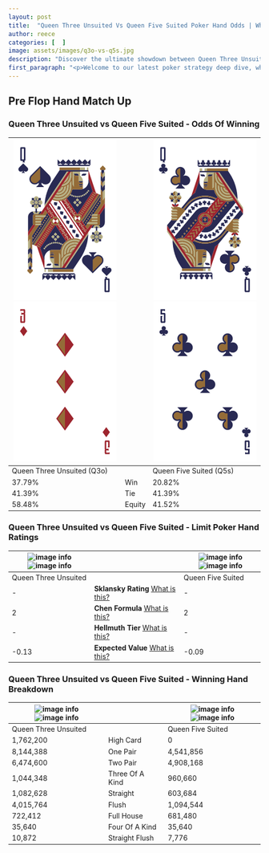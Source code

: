 ```yaml
---
layout: post
title:  "Queen Three Unsuited Vs Queen Five Suited Poker Hand Odds | Which Is The Better Hand In Poker? A Complete Guide"
author: reece
categories: [  ]
image: assets/images/q3o-vs-q5s.jpg
description: "Discover the ultimate showdown between Queen Three Unsuited and Queen Five Suited in poker! Uncover the odds, strategies, and scenarios where one hand triumphs over the other. Get ready to up your poker game with this thrilling analysis."
first_paragraph: "<p>Welcome to our latest poker strategy deep dive, where we're pitting two distinct hands against each other in a high-stakes showdown: Queen Three Unsuited vs Queen Five Suited.</p><p>In the dynamic world of poker, every decision counts, and knowing which hand holds the upper hand is key to your success at the table.</p><p>In this article, we'll dissect these two hands, explore the scenarios where one dominates the other, and equip you with the knowledge to make strategic choices that can tip the odds in your favor.</p><p>Get ready to unravel the intriguing dynamics of these poker hands and elevate your game to new heights.</p>"
---
```




[comment]: # (sp0)

## Pre Flop Hand Match Up

<div class="table hand-ratings" markdown="1"> 



### Queen Three Unsuited vs Queen Five Suited - Odds Of Winning


    
| ![image info](assets/images/hand1/q.png) ![image info](assets/images/hand1/3o.png) |  | ![image info](assets/images/hand2/q.png) ![image info](assets/images/hand2/5.png) |
| -------- | -------- | -------- |
| Queen Three Unsuited (Q3o) |  | Queen Five Suited (Q5s) |
| 37.79% | Win | 20.82% |
| 41.39% | Tie | 41.39% |
| 58.48% | Equity | 41.52% |




[comment]: # (sp1)



### Queen Three Unsuited vs Queen Five Suited - Limit Poker Hand Ratings


    
| ![image info](https://www.riverpairs.com/assets/images/hand1/q.png) ![image info](https://www.riverpairs.com/assets/images/hand1/3o.png) |  | ![image info](https://www.riverpairs.com/assets/images/hand2/q.png) ![image info](https://www.riverpairs.com/assets/images/hand2/5.png) |
| -------- | -------- | -------- |
| Queen Three Unsuited |  | Queen Five Suited |
| - | **Sklansky Rating** [What is this?](/sklansky-rating-explained) | - |
| 2 | **Chen Formula** [What is this?](/chen-formula-explained) | 2 |
| - | **Hellmuth Tier** [What is this?](/Hellmuth-tier-explained) | - |
| -0.13 | **Expected Value** [What is this?](/expected-value-explained) | -0.09 |




[comment]: # (sp2)



### Queen Three Unsuited vs Queen Five Suited - Winning Hand Breakdown


    
| ![image info](https://www.riverpairs.com/assets/images/hand1/q.png) ![image info](https://www.riverpairs.com/assets/images/hand1/3o.png) |  | ![image info](https://www.riverpairs.com/assets/images/hand2/q.png) ![image info](https://www.riverpairs.com/assets/images/hand2/5.png) |
| -------- | -------- | -------- |
| Queen Three Unsuited |  | Queen Five Suited |
| 1,762,200 | High Card | 0 |
| 8,144,388 | One Pair | 4,541,856 |
| 6,474,600 | Two Pair | 4,908,168 |
| 1,044,348 | Three Of A Kind | 960,660 |
| 1,082,628 | Straight | 603,684 |
| 4,015,764 | Flush | 1,094,544 |
| 722,412 | Full House | 681,480 |
| 35,640 | Four Of A Kind | 35,640 |
| 10,872 | Straight Flush | 7,776 |




[comment]: # (sp3)



</div>

[comment]: # (sp4)



[comment]: # (sp5)

